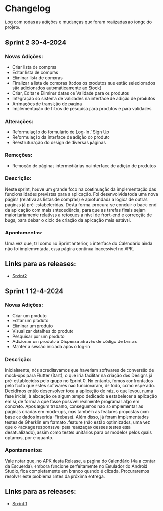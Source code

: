 # Changelog

Log com todas as adições e mudanças que foram realizadas ao longo do projeto.

## Sprint 2 30-4-2024

### Novas Adições:

- Criar lista de compras
- Editar lista de compras
- Eliminar lista de compras
- Finalizar a lista de compras (todos os produtos que estão selecionados são adicionados automáticamente ao Stock)
- Criar, Editar e Eliminar datas de Validade para os produtos
- Integração do sistema de validades na interface de adição de produtos
- Animações de transição de página
- Implementação de filtros de pesquisa para produtos e para validades

### Alterações:

- Reformulação do formulário de Log-In / Sign Up
- Reformulação da interface de adição do produto
- Reestruturação do design de diversas páginas

### Remoções:

- Remoção de páginas intermediárias na interface de adição de produtos


### Descrição:

Neste sprint, houve um grande foco na continuação da implementação das funcionalidades previstas para a aplicação. Foi desenvolvida toda uma nova página (relativa às listas de compras) e aprofundada a lógica de outras páginas já pré-estabelecidas. Desta forma, procura-se concluir o back-end da aplicação com mais antecedência, para que as tarefas finais sejam maioritariamente relativas a retoques a nível de front-end e correcção de bugs, para deixar o ciclo de criação da aplicação mais estável.


### Apontamentos:

Uma vez que, tal como no Sprint anterior, a interface do Calendário ainda não foi implementada, essa página continua inacessível no APK.


## Links para as releases:

- <a href="https://github.com/FEUP-LEIC-ES-2023-24/2LEIC14T3/releases/tag/Sprint_2">Sprint2</a>





## Sprint 1 12-4-2024

### Novas Adições:

- Criar um produto 
- Editar um produto
- Eliminar um produto
- Visualizar detalhes do produto
- Pesquisar por um produto
- Adicionar um produto à Dispensa através de código de barras
- Manter a sessão iniciada após o log-in

### Descrição:


Inicialmente, nós acreditavamos que haveriam softwares de conversão de mock-ups para Flutter (Dart), o que iria facilitar na criação dos Designs já pré-establecidos pelo grupo no Sprint 0. 
No entanto, fomos confrontados pelo facto que estes softwares não funcionaram, de todo, como esperado. 
Decidimos então desenvolver toda a aplicação de raíz, o que levou, numa fase inícial, à alocação de algum tempo dedicado a estabelecer a aplicação em si, de forma a que fosse possível realmente programar algo em concreto. 
Após algum trabalho, conseguimos não só implementar as páginas criadas em mock-ups, mas também as features propostas com base de dados inserida (Firebase). 
Além disso, já foram implementados testes de Gherklin em formato .feature (não estão optimizados, uma vez que o Package responsável pela realização desses testes está desatualizado), assim como testes unitários para os modelos pelos quais optamos, por enquanto.

### Apontamentos:

Vale notar que, no APK desta Release, a página do Calendário (4a a contar da Esquerda), embora funcione perfeitamente no Emulador do Android Studio, fica completamente em branco quando é clicada. 
Procuraremos resolver este problema antes da próxima entrega.

## Links para as releases:

- <a href="https://github.com/FEUP-LEIC-ES-2023-24/2LEIC14T3/releases/tag/Sprint_1">Sprint 1</a>
